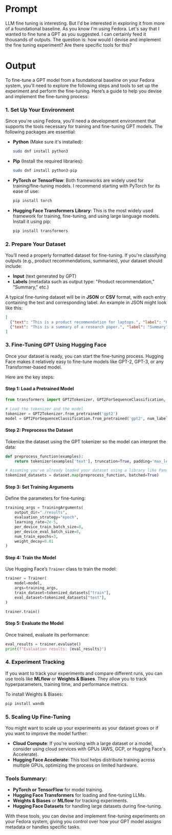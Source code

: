 # Prompt

LLM fine tuning is interesting. But I'd be interested in exploring it from more of a foundational baseline. As you know I'm using Fedora. Let's say that I wanted to fine tune a GPT as you suggested. I can certainly feed it thousands of outputs. The question is: how would I devise and implement the fine tuning experiment? Are there specific tools for this?

# Output

To fine-tune a GPT model from a foundational baseline on your Fedora system, you'll need to explore the following steps and tools to set up the experiment and perform the fine-tuning. Here’s a guide to help you devise and implement the fine-tuning process:

### 1. Set Up Your Environment

Since you're using Fedora, you'll need a development environment that supports the tools necessary for training and fine-tuning GPT models. The following packages are essential:

- **Python** (Make sure it's installed):
  ```bash
  sudo dnf install python3
  ```
- **Pip** (Install the required libraries):
  ```bash
  sudo dnf install python3-pip
  ```
- **PyTorch or TensorFlow**: Both frameworks are widely used for training/fine-tuning models. I recommend starting with PyTorch for its ease of use:
  ```bash
  pip install torch
  ```
- **Hugging Face Transformers Library**: This is the most widely used framework for training, fine-tuning, and using large language models. Install it using pip:
  ```bash
  pip install transformers
  ```

### 2. Prepare Your Dataset

You’ll need a properly formatted dataset for fine-tuning. If you're classifying outputs (e.g., product recommendations, summaries), your dataset should include:

- **Input** (text generated by GPT)
- **Labels** (metadata such as output type: "Product recommendation," "Summary," etc.)

A typical fine-tuning dataset will be in **JSON** or **CSV** format, with each entry containing the text and corresponding label. An example in JSON might look like this:

```json
[
  {"text": "This is a product recommendation for laptops.", "label": "Product recommendation"},
  {"text": "This is a summary of a research paper.", "label": "Summary"}
]
```

### 3. Fine-Tuning GPT Using Hugging Face

Once your dataset is ready, you can start the fine-tuning process. Hugging Face makes it relatively easy to fine-tune models like GPT-2, GPT-3, or any Transformer-based model.

Here are the key steps:

#### Step 1: Load a Pretrained Model

```python
from transformers import GPT2Tokenizer, GPT2ForSequenceClassification, Trainer, TrainingArguments

# Load the tokenizer and the model
tokenizer = GPT2Tokenizer.from_pretrained('gpt2')
model = GPT2ForSequenceClassification.from_pretrained('gpt2', num_labels=2)  # Adjust num_labels based on your taxonomy
```

#### Step 2: Preprocess the Dataset

Tokenize the dataset using the GPT tokenizer so the model can interpret the data:

```python
def preprocess_function(examples):
    return tokenizer(examples['text'], truncation=True, padding='max_length')

# Assuming you've already loaded your dataset using a library like Pandas or datasets
tokenized_datasets = dataset.map(preprocess_function, batched=True)
```

#### Step 3: Set Training Arguments

Define the parameters for fine-tuning:

```python
training_args = TrainingArguments(
    output_dir="./results",
    evaluation_strategy="epoch",
    learning_rate=2e-5,
    per_device_train_batch_size=8,
    per_device_eval_batch_size=8,
    num_train_epochs=3,
    weight_decay=0.01
)
```

#### Step 4: Train the Model

Use Hugging Face’s `Trainer` class to train the model:

```python
trainer = Trainer(
    model=model,
    args=training_args,
    train_dataset=tokenized_datasets["train"],
    eval_dataset=tokenized_datasets["test"],
)

trainer.train()
```

#### Step 5: Evaluate the Model

Once trained, evaluate its performance:

```python
eval_results = trainer.evaluate()
print(f"Evaluation results: {eval_results}")
```

### 4. Experiment Tracking

If you want to track your experiments and compare different runs, you can use tools like **MLflow** or **Weights & Biases**. They allow you to track hyperparameters, training time, and performance metrics.

To install Weights & Biases:

```bash
pip install wandb
```

### 5. Scaling Up Fine-Tuning

You might want to scale up your experiments as your dataset grows or if you want to improve the model further:

- **Cloud Compute**: If you're working with a large dataset or a model, consider using cloud services with GPUs (AWS, GCP, or Hugging Face's Accelerate).
- **Hugging Face Accelerate**: This tool helps distribute training across multiple GPUs, optimizing the process on limited hardware.

### Tools Summary:

- **PyTorch or TensorFlow** for model training.
- **Hugging Face Transformers** for loading and fine-tuning LLMs.
- **Weights & Biases** or **MLflow** for tracking experiments.
- **Hugging Face Datasets** for handling large datasets during fine-tuning.

With these tools, you can devise and implement fine-tuning experiments on your Fedora system, giving you control over how your GPT model assigns metadata or handles specific tasks.
